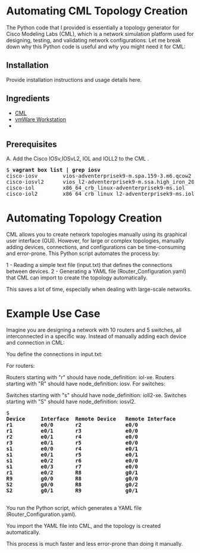 # Automating CML Topology Creation
The Python code that I provided is essentially a topology generator for Cisco Modeling Labs (CML), which is a network simulation platform used for designing, testing, and validating network configurations. Let me break down why this Python code is useful and why you might need it for CML:

## Installation

Provide installation instructions and usage details here.

## Ingredients

  * [CML](https://software.cisco.com/download/home/286193282/type/286326381/release/CML-Free)
  * [vmWare Workstation](https://support.broadcom.com/group/ecx/productdownloads?subfamily=VMware+Workstation+Pro)
  * 
## Prerequisites

A\. Add the Cisco IOSv,IOSvL2, IOL and IOLL2 to the CML .

<pre>
$ <b>vagrant box list | grep iosv</b>
cisco-iosv        vios-adventerprisek9-m.spa.159-3.m6.qcow2
cisco-iosvl2      vios_l2-adventerprisek9-m.ssa.high_iron_20200929.qcow2
cisco-iol         x86_64_crb_linux-adventerprisek9-ms.iol
cisco-iol2        x86_64_crb_linux_l2-adventerprisek9-ms.iol
</pre>

# Automating Topology Creation
CML allows you to create network topologies manually using its graphical user interface (GUI). However, for large or complex topologies, manually adding devices, connections, and configurations can be time-consuming and error-prone. This Python script automates the process by:

1 - Reading a simple text file (input.txt) that defines the connections between devices.
2 - Generating a YAML file (Router_Configuration.yaml) that CML can import to create the topology automatically.

This saves a lot of time, especially when dealing with large-scale networks.

# Example Use Case
Imagine you are designing a network with 10 routers and 5 switches, all interconnected in a specific way. Instead of manually adding each device and connection in CML:

You define the connections in input.txt:

For routers:

Routers starting with "r" should have node_definition: iol-xe.
Routers starting with "R" should have node_definition: iosv.
For switches:

Switches starting with "s" should have node_definition: ioll2-xe.
Switches starting with "S" should have node_definition: iosvl2.

<pre>
$ <b>
Device     Interface  Remote Device   Remote Interface
r1         e0/0       r2              e0/0
r1         e0/1       r3              e0/0
r2         e0/1       r4              e0/0
r3         e0/1       r5              e0/0
s1         e0/0       r4              e0/1
s1         e0/1       r5              e0/1
s1         e0/2       r6              e0/0
s1         e0/3       r7              e0/0
r1         e0/2       R8              g0/1
R9         g0/0       R8              g0/0
S2         g0/0       R8              g0/2
S2         g0/1       R9              g0/1
</b>
</pre>

You run the Python script, which generates a YAML file (Router_Configuration.yaml).

You import the YAML file into CML, and the topology is created automatically.

This process is much faster and less error-prone than doing it manually.
